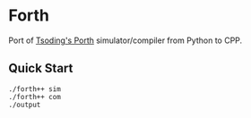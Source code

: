 # Forth

Port of [Tsoding's Porth](https://github.com/tsoding/porth) simulator/compiler from Python to CPP.

## Quick Start

``` shell
./forth++ sim
./forth++ com
./output
```
